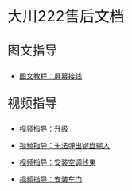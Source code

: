 <p style="font-size:30px;">大川222售后文档</p>

<p style="font-size:25px;">图文指导</p>

- [图文教程：屏幕接线](screen-circuit)

<p style="font-size:25px;">视频指导</p>

- [视频指导：升级](video-upgrade)

- [视频指导：无法弹出键盘输入](video-input)

- [视频指导：安装空调线束](video-aircondition)

- [视频指导：安装车门](video-door)